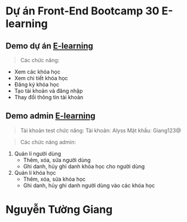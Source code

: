 # Dự án Front-End Bootcamp 30 E-learning

## Demo dự án [E-learning]()

>Các chức năng:
- Xem các khóa học
- Xem chi tiết khóa học
- Đăng ký khóa học
- Tạo tài khoản và đăng nhập
- Thay đổi thông tin tài khoản

## Demo admin [E-learning]()
>Tài khoản test chức năng: 
Tài khoản: Alyss
Mật khẩu: Giang123@

>Các chức năng admin:
1. Quản lí người dùng
   - Thêm, xóa, sửa người dùng
   - Ghi danh, hủy ghi danh khóa học cho người dùng
2. Quản lí khóa học
   - Thêm, xóa, sửa khóa học
   - Ghi danh, hủy ghi danh người dùng vào các khóa học


# Nguyễn Tường Giang